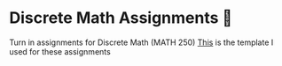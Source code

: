 # Discrete Math Assignments 🥲
Turn in assignments for Discrete Math (MATH 250)
[This](https://www.overleaf.com/latex/templates/math310-proof-template/pjzrzdnxsrzw) is the template I used for these assignments
